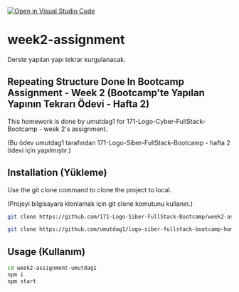 [![Open in Visual Studio Code](https://classroom.github.com/assets/open-in-vscode-f059dc9a6f8d3a56e377f745f24479a46679e63a5d9fe6f495e02850cd0d8118.svg)](https://classroom.github.com/online_ide?assignment_repo_id=6926730&assignment_repo_type=AssignmentRepo)
# week2-assignment
Derste yapılan yapı tekrar kurgulanacak.

## Repeating Structure Done In Bootcamp Assignment - Week 2 (Bootcamp'te Yapılan Yapının Tekrarı Ödevi - Hafta 2)

This homework is done by umutdag1 for 171-Logo-Cyber-FullStack-Bootcamp - week 2's assignment.

(Bu ödev umutdag1 tarafından 171-Logo-Siber-FullStack-Bootcamp - hafta 2 ödevi için yapılmıştır.)

## Installation (Yükleme)

Use the git clone command to clone the project to local.

(Projeyi bilgisayara klonlamak için git clone komutunu kullanın.)

```bash
git clone https://github.com/171-Logo-Siber-FullStack-Bootcamp/week2-assignment-umutdag1

git clone https://github.com/umutdag1/logo-siber-fullstack-bootcamp-homeworks
```

## Usage (Kullanım)

```bash
cd week2-assignment-umutdag1
npm i
npm start
```
